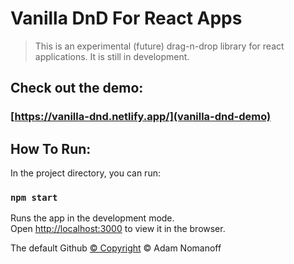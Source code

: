 # Vanilla DnD For React Apps

> This is an experimental (future) drag-n-drop library
> for react applications. It is still in development.

## Check out the demo:

### [https://vanilla-dnd.netlify.app/](vanilla-dnd-demo)

## How To Run:

In the project directory, you can run:

### `npm start`

Runs the app in the development mode.\
Open [http://localhost:3000](http://localhost:3000) to view it in the browser.

The default Github [© Copyright](https://docs.github.com/en/free-pro-team@latest/github/creating-cloning-and-archiving-repositories/licensing-a-repository) © Adam Nomanoff
